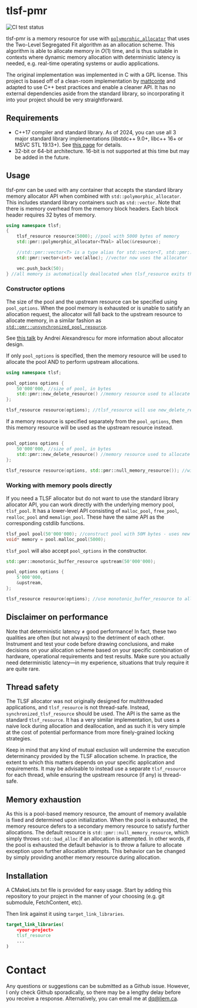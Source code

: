 # tlsf-pmr
![CI test status](https://github.com/LiemDQ/tlsf-pmr/actions/workflows/cmake.yml/badge.svg)

tlsf-pmr is a memory resource for use with [`polymorphic_allocator`](https://en.cppreference.com/w/cpp/memory/polymorphic_allocator) that uses the Two-Level Segregated Fit algorithm as an allocation scheme. This algorithm is able to allocate memory in $O(1)$ time, and is thus suitable in contexts where dynamic memory allocation with deterministic latency is needed, e.g. real-time operating systems or audio applications.

The original implementation was implemented in C with a GPL license. This project is based off of a clean-room implementation by [mattconte](https://github.com/mattconte/tlsf) and adapted to use C++ best practices and enable a cleaner API. It has no external dependencies aside from the standard library, so incorporating it into your project should be very straightforward.

## Requirements
- C++17 compiler and standard library. As of 2024, you can use all 3 major standard library implementations (libstdc++ 9.0+, libc++ 16+ or MSVC STL 19.13+). See [this page](https://en.cppreference.com/w/cpp/compiler_support/17) for details. 
- 32-bit or 64-bit architecture. 16-bit is not supported at this time but may be added in the future. 

## Usage
tlsf-pmr can be used with any container that accepts the standard library memory allocator API when combined with `std::polymorphic_allocator`. This includes standard library containers such as `std::vector`. Note that there is memory overhead from the memory block headers. Each block header requires 32 bytes of memory. 

```cpp
using namespace tlsf;
{
    tlsf_resource resource(5000); //pool with 5000 bytes of memory
    std::pmr::polymorphic_allocator<TVal> alloc(&resource);

    //std::pmr::vector<T> is a type alias for std::vector<T, std::pmr::polymorphic_allocator<T>>
    std::pmr::vector<int> vec(alloc); //vector now uses the allocator

    vec.push_back(50);
} //all memory is automatically deallocated when tlsf_resource exits the scope.
```
### Constructor options
The size of the pool and the upstream resource can be specified using `pool_options`. When the pool memory is exhausted or is unable to satisfy an allocation request, the allocator will fall back to the upstream resource to allocate memory, in a similar fashion as [`std::pmr::unsynchronized_pool_resource`](https://en.cppreference.com/w/cpp/memory/unsynchronized_pool_resource). 

See [this talk](https://youtu.be/LIb3L4vKZ7U) by Andrei Alexandrescu for more information about allocator design. 

If only `pool_options` is specified, then the memory resource will be used to allocate the pool AND to perform upstream allocations.
```cpp
using namespace tlsf;

pool_options options {
    50'000'000, //size of pool, in bytes
    std::pmr::new_delete_resource() //memory resource used to allocate the pool
};

tlsf_resource resource(options); //tlsf_resource will use new_delete_resource to allocate pool and as upstream resource
```

If a memory resource is specified separately from the `pool_options`, then this memory resource will be used as the upstream resource instead. 

```cpp

pool_options options {
    50'000'000, //size of pool, in bytes
    std::pmr::new_delete_resource() //memory resource used to allocate the pool
};

tlsf_resource resource(options, std::pmr::null_memory_resource()); //will throw std::bad_alloc when memory pool is exhausted 
```

### Working with memory pools directly
If you need a TLSF allocator but do not want to use the standard library allocator API, you can work directly with the underlying memory pool, `tlsf_pool`. It has a lower-level API consisting of `malloc_pool`, `free_pool`, `realloc_pool` and `memalign_pool`. These have the same API as the corresponding cstdlib functions.

```cpp
tlsf_pool pool(50'000'000); //construct pool with 50M bytes - uses new and delete by default
void* memory = pool.malloc_pool(5000);

```
`tlsf_pool` will also accept `pool_options` in the constructor. 
```cpp
std::pmr::monotonic_buffer_resource upstream(50'000'000); 

pool_options options {
    5'000'000,
    &upstream,
};

tlsf_resource resource(options); //use monotonic_buffer_resource to allocate pool
```

## Disclaimer on performance
Note that deterministic latency $\neq$ good performance! In fact, these two qualities are often (but not always) to the detriment of each other. Instrument and test your code before drawing conclusions, and make decisions on your allocation scheme based on your specific combination of hardware, operational requirements and test results. Make sure you actually need deterministic latency—in my experience, situations that truly require it are quite rare.  

## Thread safety
The TLSF allocator was not originally designed for multithreaded applications, and `tlsf_resource` is not thread-safe. Instead, `synchronized_tlsf_resource` should be used. The API is the same as the standard `tlsf_resource`. It has a very similar implementation, but uses a naive lock during allocation and deallocation, and as such it is very simple at the cost of potential performance from more finely-grained locking strategies. 

Keep in mind that any kind of mutual exclusion will undermine the execution determinancy provided by the TLSF allocation scheme. In practice, the extent to which this matters depends on your specific application and requirements. It may be advisable to instead use a separate `tlsf_resource` for each thread, while ensuring the upstream resource (if any) is thread-safe.

## Memory exhaustion
As this is a pool-based memory resource, the amount of memory available is fixed and determined upon initialization. When the pool is exhausted, the memory resource defers to a secondary memory resource to satisfy further allocations. The default resource is `std::pmr::null_memory_resource`, which simply throws `std::bad_alloc` if an allocation is attempted. In other words, if the pool is exhausted the default behavior is to throw a failure to allocate exception upon further allocation attempts. This behavior can be changed by simply providing another memory resource during allocation. 

## Installation
A CMakeLists.txt file is provided for easy usage. Start by adding this repository to your project in the manner of your choosing (e.g. git submodule, FetchContent, etc).

Then link against it using `target_link_libraries`. 
```cmake
target_link_libraries(
    <your-project>
    tlsf_resource
    ...
)
```

# Contact

Any questions or suggestions can be submitted as a Github issue. However, I only check Github sporadically, so there may be a lengthy delay before you receive a response. Alternatively, you can email me at dq@liem.ca.